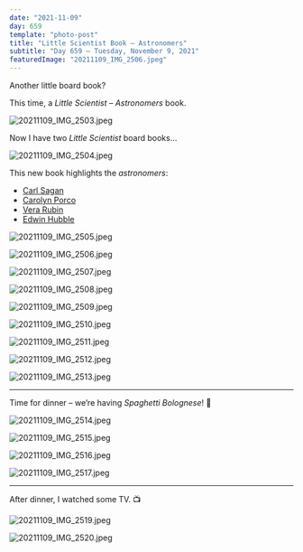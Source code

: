 ```yaml
---
date: "2021-11-09"
day: 659
template: "photo-post"
title: "Little Scientist Book – Astronomers"
subtitle: "Day 659 – Tuesday, November 9, 2021"
featuredImage: "20211109_IMG_2506.jpeg"
---
```


Another little board book?

This time, a *Little Scientist – Astronomers* book.

![20211109_IMG_2503.jpeg](20211109_IMG_2503.jpeg)

Now I have two *Little Scientist* board books…

![20211109_IMG_2504.jpeg](20211109_IMG_2504.jpeg)

This new book highlights the *astronomers*:

- <a href="https://en.wikipedia.org/wiki/Carl_Sagan">Carl Sagan</a>
- <a href="https://en.wikipedia.org/wiki/Carolyn_Porco">Carolyn Porco</a>
- <a href="https://en.wikipedia.org/wiki/Vera_Rubin">Vera Rubin</a>
- <a href="https://en.wikipedia.org/wiki/Edwin_Hubble">Edwin Hubble</a>

![20211109_IMG_2505.jpeg](20211109_IMG_2505.jpeg)

![20211109_IMG_2506.jpeg](20211109_IMG_2506.jpeg)

![20211109_IMG_2507.jpeg](20211109_IMG_2507.jpeg)

![20211109_IMG_2508.jpeg](20211109_IMG_2508.jpeg)

![20211109_IMG_2509.jpeg](20211109_IMG_2509.jpeg)

![20211109_IMG_2510.jpeg](20211109_IMG_2510.jpeg)

![20211109_IMG_2511.jpeg](20211109_IMG_2511.jpeg)

![20211109_IMG_2512.jpeg](20211109_IMG_2512.jpeg)

![20211109_IMG_2513.jpeg](20211109_IMG_2513.jpeg)

<hr />

Time for dinner – we’re having *Spaghetti Bolognese*! 🍝

![20211109_IMG_2514.jpeg](20211109_IMG_2514.jpeg)

![20211109_IMG_2515.jpeg](20211109_IMG_2515.jpeg)

![20211109_IMG_2516.jpeg](20211109_IMG_2516.jpeg)

![20211109_IMG_2517.jpeg](20211109_IMG_2517.jpeg)

<hr />

After dinner, I watched some TV. 📺

![20211109_IMG_2519.jpeg](20211109_IMG_2519.jpeg)

![20211109_IMG_2520.jpeg](20211109_IMG_2520.jpeg)
